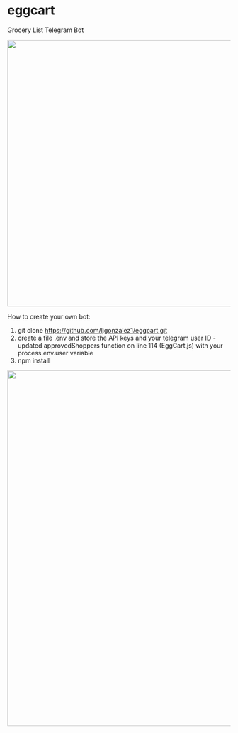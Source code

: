 # eggcart
Grocery List Telegram Bot

<img src=https://github.com/ljgonzalez1/eggcart/blob/master/assets/eggcart_profile.png height=600 width=800>

How to create your own bot:

1. git clone https://github.com/ljgonzalez1/eggcart.git
2. create a file .env and store the API keys and your telegram user ID - updated approvedShoppers function on line 114 (EggCart.js) with your process.env.user variable
3. npm install


<img src=https://github.com/ljgonzalez1/eggcart/blob/master/assets/egg_cart_screenshot.png height=800>
